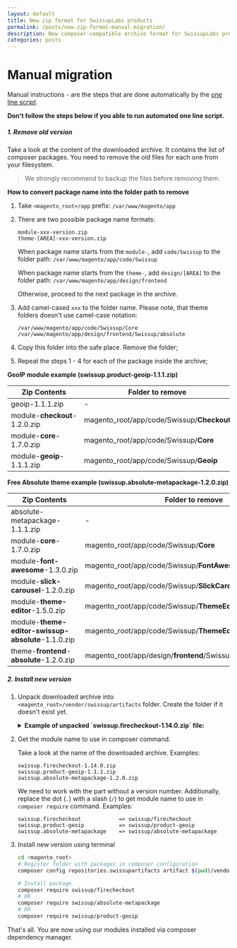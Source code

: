 ```yaml
---
layout: default
title: New zip format for SwissupLabs products
permalink: /posts/new-zip-format-manual-migration/
description: New composer-compatible archive format for SwissupLabs products
categories: posts
---
```


# Manual migration

Manual instructions - are the steps that are done automatically by the
[one line script](/posts/new-zip-format-for-swissuplabs-products/#automated-one-line-migration).

**Don't follow the steps below if you able to run automated one line script.**

##### 1. Remove old version

Take a look at the content of the downloaded archive. It contains the list of
composer packages. You need to remove the old files for each one from your filesystem.

> We strongly recommend to backup the files before removing them.

**How to convert package name into the folder path to remove**

 1. Take `<magento_root>/app` prefix: `/var/www/magento/app`

 2. There are two possible package name formats:

    ```
    module-xxx-version.zip
    theme-[AREA]-xxx-version.zip
    ```

    When package name starts from the `module-`, add `code/Swissup` to the folder
    path: `/var/www/magento/app/code/Swissup`

    When package name starts from the `theme-`, add `design/[AREA]` to the folder path:
    `/var/www/magento/app/design/frontend`

    Otherwise, proceed to the next package in the archive.

 3. Add camel-cased `xxx` to the folder name. Please note, that theme folders
    doesn't use camel-case notation:

    ```
    /var/www/magento/app/code/Swissup/Core
    /var/www/magento/app/design/frontend/Swissup/absolute
    ```

 4. Copy this folder into the safe place. Remove the folder;
 5. Repeat the steps 1 - 4 for each of the package inside the archive;

**GeoIP module example (swissup.product-geoip-1.1.1.zip)**

Zip Contents                    | Folder to remove
--------------------------------|-----------------
geoip-1.1.1.zip                 | -
module-**checkout**-1.2.0.zip   | magento_root/app/code/Swissup/**Checkout**
module-**core**-1.7.0.zip       | magento_root/app/code/Swissup/**Core**
module-**geoip**-1.1.1.zip      | magento_root/app/code/Swissup/**Geoip**

**Free Absolute theme example (swissup.absolute-metapackage-1.2.0.zip)**

Zip Contents                        | Folder to remove
------------------------------------|-----------------
absolute-metapackage-1.1.1.zip      | -
module-**core**-1.7.0.zip           | magento_root/app/code/Swissup/**Core**
module-**font-awesome**-1.3.0.zip   | magento_root/app/code/Swissup/**FontAwesome**
module-**slick-carousel**-1.2.0.zip | magento_root/app/code/Swissup/**SlickCarousel**
module-**theme-editor**-1.5.0.zip   | magento_root/app/code/Swissup/**ThemeEditor**
module-**theme-editor-swissup-absolute**-1.1.0.zip  | magento_root/app/code/Swissup/**ThemeEditorSwissupAbsolute**
theme-**frontend**-**absolute**-1.2.0.zip           | magento_root/app/design/**frontend**/Swissup/**absolute**

##### 2. Install new version

 1. Unpack downloaded archive into `<magento_root>/vendor/swissup/artifacts` folder.
    Create the folder if it doesn't exist yet.

    <details>
        <summary><strong>Example of unpacked `swissup.firecheckout-1.14.0.zip` file:</strong></summary>
        <pre><code>&lt;magento_root&gt;
    └── vendor
        └── swissup
            └── artifacts
                ├── firecheckout-1.14.0.zip
                ├── module-address-autocomplete-1.1.0.zip
                ├── module-address-field-manager-1.4.0.zip
                ├── module-checkout-1.2.0.zip
                ├── module-checkout-cart-1.4.0.zip
                ├── module-checkout-fields-1.1.0.zip
                ├── module-checkout-success-1.3.0.zip
                ├── module-core-1.7.0.zip
                ├── module-customer-field-manager-1.1.0.zip
                ├── module-delivery-date-1.2.0.zip
                ├── module-field-manager-1.1.0.zip
                ├── module-firecheckout-1.14.0.zip
                ├── module-firecheckout-integrations-1.1.0.zip
                ├── module-geoip-1.1.1.zip
                ├── module-orderattachment-1.2.0.zip
                ├── module-stickyfill-1.1.0.zip
                ├── module-subscribe-at-checkout-1.2.0.zip
                ├── module-taxvat-1.1.0.zip
                └── module-tippyjs-1.1.0.zip</code></pre>
    </details>

 2. Get the module name to use in composer command.

    Take a look at the name of the downloaded archive. Examples:


    ```
    swissup.firecheckout-1.14.0.zip
    swissup.product-geoip-1.1.1.zip
    swissup.absolute-metapackage-1.2.0.zip
    ```

    We need to work with the part without a version number. Additionally, replace
    the dot (`.`) with a slash (`/`) to get module name to use in `composer require` command.
    Examples:

    ```
    swissup.firecheckout            => swissup/firecheckout
    swissup.product-geoip           => swissup/product-geoip
    swissup.absolute-metapackage    => swissup/absolute-metapackage
    ```

 3. Install new version using terminal

    ```bash
    cd <magento_root>
    # Register folder with packages in composer configuration
    composer config repositories.swissupartifacts artifact $(pwd)/vendor/swissup/artifacts

    # Install package
    composer require swissup/firecheckout
    # OR
    composer require swissup/absolute-metapackage
    # OR
    composer require swissup/product-geoip
    ```

That's all. You are now using our modules installed via composer dependency manager.

